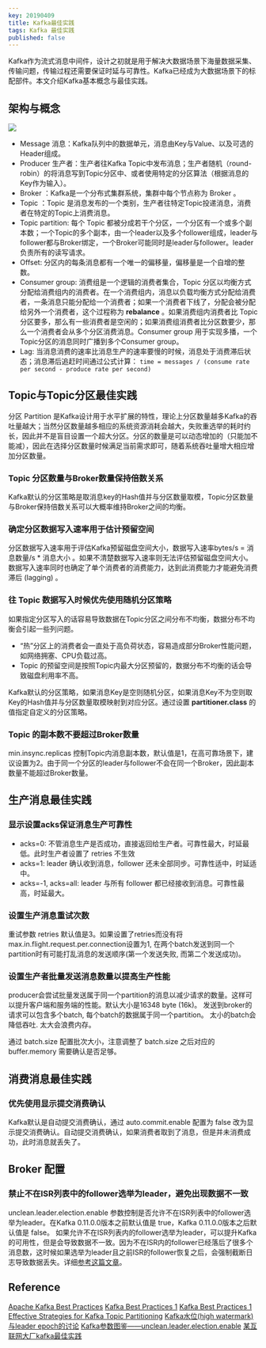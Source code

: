 ```yaml
---
key: 20190409
title: Kafka最佳实践
tags: Kafka 最佳实践 
published: false
---
```


Kafka作为流式消息中间件，设计之初就是用于解决大数据场景下海量数据采集、传输问题，传输过程还需要保证时延与可靠性。Kafka已经成为大数据场景下的标配部件。本文介绍Kafka基本概念与最佳实践。

## 架构与概念

![](https://uproject-octopus-picture-hub.obs.cn-north-1.myhwclouds.com/picture-hub/mao/apache-kafka-best-practices-3-638.jpg)

- Message 消息：Kafka队列中的数据单元，消息由Key与Value、以及可选的Header组成。
- Producer 生产者：生产者往Kafka Topic中发布消息；生产者随机（round-robin）的将消息写到Topic分区中、或者使用特定的分区算法（根据消息的Key作为输入）。
- Broker ：Kafka是一个分布式集群系统，集群中每个节点称为 Broker 。
- Topic ：Topic 是消息发布的一个类别，生产者往特定Topic投递消息，消费者在特定的Topic上消费消息。
- Topic partition: 每个 Topic 都被分成若干个分区，一个分区有一个或多个副本数；一个Topic的多个副本，由一个leader以及多个follower组成，leader与follower都与Broker绑定，一个Broker可能同时是leader与follower。leader负责所有的读写请求。
- Offset: 分区内的每条消息都有一个唯一的偏移量，偏移量是一个自增的整数。
- Consumer group: 消费组是一个逻辑的消费者集合，Topic 分区以均衡方式分配给消费组内的消费者。在一个消费组内，消息以负载均衡方式分配给消费者，一条消息只能分配给一个消费者；如果一个消费者下线了，分配会被分配给另外一个消费者，这个过程称为 **rebalance** 。如果消费组内消费者比 Topic 分区要多，那么有一些消费者是空闲的；如果消费组消费者比分区数要少，那么一个消费者会从多个分区消费消息。Consumer group 用于实现多播，一个Topic分区的消息同时广播到多个Consumer group。
- Lag: 当消息消费的速率比消息生产的速率要慢的时候，消息处于消费滞后状态；消息滞后追赶时间通过公式计算： ```time = messages / (consume rate per second - produce rate per second)```

## Topic与Topic分区最佳实践
分区 Partition 是Kafka设计用于水平扩展的特性，理论上分区数量越多Kafka的吞吐量越大；当然分区数量越多相应的系统资源消耗会越大，失败重选举的耗时约长，因此并不是盲目设置一个超大分区。分区的数量是可以动态增加的（只能加不能减），因此在选择分区数量时候满足当前需求即可，随着系统吞吐量增大相应增加分区数量。

### Topic 分区数量与Broker数量保持倍数关系
Kafka默认的分区策略是取消息key的Hash值并与分区数量取模，Topic分区数量与Broker保持倍数关系可以大概率维持Broker之间的均衡。

### 确定分区数据写入速率用于估计预留空间
分区数据写入速率用于评估Kafka预留磁盘空间大小，数据写入速率bytes/s = 消息数量/s * 消息大小 。如果不清楚数据写入速率则无法评估预留磁盘空间大小。数据写入速率同时也确定了单个消费者的消费能力，达到此消费能力才能避免消费滞后 (lagging) 。

### 往 Topic 数据写入时候优先使用随机分区策略
如果指定分区写入的话容易导致数据在Topic分区之间分布不均衡，数据分布不均衡会引起一些列问题。

- “热”分区上的消费者会一直处于高负荷状态，容易造成部分Broker性能问题，如网络拥塞、CPU负载过高。
- Topic 的预留空间是按照Topic内最大分区预留的，数据分布不均衡的话会导致磁盘利用率不高。

Kafka默认的分区策略，如果消息Key是空则随机分区，如果消息Key不为空则取Key的Hash值并与分区数量取模映射到对应分区。通过设置 **partitioner.class** 的值指定自定义的分区策略。

### Topic 的副本数不要超过Broker数量

min.insync.replicas 控制Topic内消息副本数，默认值是1，在高可靠场景下，建议设置为2。由于同一个分区的leader与follower不会在同一个Broker，因此副本数量不能超过Broker数量。

## 生产消息最佳实践

### 显示设置acks保证消息生产可靠性

- acks=0: 不管消息生产是否成功，直接返回给生产者。可靠性最大，时延最低。此时生产者设置了 retries 不生效
- acks=1: leader 确认收到消息，follower 还未全部同步。可靠性适中，时延适中。
- acks=-1, acks=all: leader 与所有 follower 都已经接收到消息。可靠性最高，时延最大。

### 设置生产消息重试次数

重试参数 retries 默认值是3。如果设置了retries而没有将max.in.flight.request.per.connection设置为1, 在两个batch发送到同一个partition时有可能打乱消息的发送顺序(第一个发送失败, 而第二个发送成功)。

### 设置生产者批量发送消息数量以提高生产性能

producer会尝试批量发送属于同一个partition的消息以减少请求的数量。这样可以提升客户端和服务端的性能。默认大小是16348 byte (16k)。 
发送到broker的请求可以包含多个batch, 每个batch的数据属于同一个partition。
太小的batch会降低吞吐. 太大会浪费内存。

通过 batch.size 配置批次大小，注意调整了 batch.size 之后对应的 buffer.memory 需要确认是否足够。

## 消费消息最佳实践

### 优先使用显示提交消费确认
Kafka默认是自动提交消费确认，通过 auto.commit.enable 配置为 false 改为显示提交消费确认。自动提交消费确认，如果消费者取到了消息，但是并未消费成功，此时消息就丢失了。

## Broker 配置

### 禁止不在ISR列表中的follower选举为leader，避免出现数据不一致

unclean.leader.election.enable 参数控制是否允许不在ISR列表中的follower选举为leader。在Kafka 0.11.0.0版本之前默认值是 true，Kafka 0.11.0.0版本之后默认值是 false。
如果允许不在ISR列表内的follower选举为leader，可以提升Kafka的可用性，但是会导致数据不一致。因为不在ISR内的follower已经落后了很多个消息数，这时候如果选举为leader且之前ISR的follower恢复之后，会强制截断日志导致数据丢失。详细[参考这篇文章](https://blog.csdn.net/u013256816/article/details/80790185)。

## Reference
[Apache Kafka Best Practices](https://www.slideshare.net/HadoopSummit/apache-kafka-best-practices)
[Kafka Best Practices 1](https://community.hortonworks.com/articles/80813/kafka-best-practices-1.html)
[Kafka Best Practices 1](https://blog.newrelic.com/engineering/kafka-best-practices/)
[Effective Strategies for Kafka Topic Partitioning](https://blog.newrelic.com/engineering/effective-strategies-kafka-topic-partitioning/)
[Kafka水位(high watermark)与leader epoch的讨论](https://www.cnblogs.com/huxi2b/p/7453543.html)
[Kafka参数图鉴——unclean.leader.election.enable](https://blog.csdn.net/u013256816/article/details/80790185)
[某互联网大厂kafka最佳实践](https://www.jianshu.com/p/8689901720fd)

